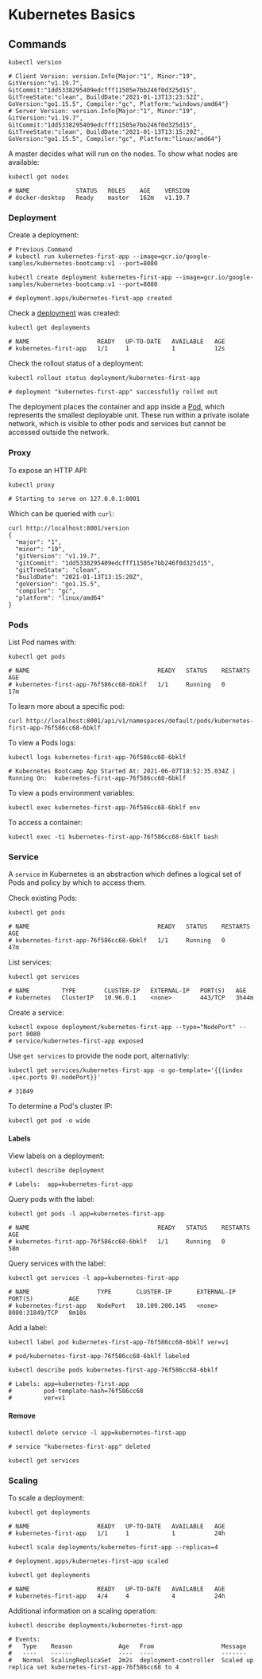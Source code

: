 # Kubernetes Basics

## Commands

```shell
kubectl version

# Client Version: version.Info{Major:"1", Minor:"19", GitVersion:"v1.19.7", GitCommit:"1dd5338295409edcfff11505e7bb246f0d325d15", GitTreeState:"clean", BuildDate:"2021-01-13T13:23:52Z", GoVersion:"go1.15.5", Compiler:"gc", Platform:"windows/amd64"}
# Server Version: version.Info{Major:"1", Minor:"19", GitVersion:"v1.19.7", GitCommit:"1dd5338295409edcfff11505e7bb246f0d325d15", GitTreeState:"clean", BuildDate:"2021-01-13T13:15:20Z", GoVersion:"go1.15.5", Compiler:"gc", Platform:"linux/amd64"}
```

A master decides what will run on the nodes.  To show what nodes are available:

```shell
kubectl get nodes

# NAME             STATUS   ROLES    AGE    VERSION
# docker-desktop   Ready    master   162m   v1.19.7
```

### Deployment

Create a deployment:

```shell
# Previous Command
# kubectl run kubernetes-first-app --image=gcr.io/google-samples/kubernetes-bootcamp:v1 --port=8080

kubectl create deployment kubernetes-first-app --image=gcr.io/google-samples/kubernetes-bootcamp:v1 --port=8080

# deployment.apps/kubernetes-first-app created
```

Check a [deployment](https://kubernetes.io/docs/concepts/workloads/controllers/deployment/) was created:

```shell
kubectl get deployments

# NAME                   READY   UP-TO-DATE   AVAILABLE   AGE
# kubernetes-first-app   1/1     1            1           12s
```

Check the rollout status of a deployment:

```shell
kubectl rollout status deployment/kubernetes-first-app

# deployment "kubernetes-first-app" successfully rolled out
```

The deployment places the container and app inside a [Pod](https://kubernetes.io/docs/concepts/workloads/pods/pod/), which represents the smallest deployable unit.  These run within a private isolate network, which is visible to other pods and services but cannot be accessed outside the network.

### Proxy

To expose an HTTP API:

```shell
kubectl proxy

# Starting to serve on 127.0.0.1:8001
```

Which can be queried with `curl`:

```shell
curl http://localhost:8001/version
{
  "major": "1",
  "minor": "19",
  "gitVersion": "v1.19.7",
  "gitCommit": "1dd5338295409edcfff11505e7bb246f0d325d15",
  "gitTreeState": "clean",
  "buildDate": "2021-01-13T13:15:20Z",
  "goVersion": "go1.15.5",
  "compiler": "gc",
  "platform": "linux/amd64"
}
```

### Pods

List Pod names with:

```shell
kubectl get pods

# NAME                                    READY   STATUS    RESTARTS   AGE
# kubernetes-first-app-76f586cc68-6bklf   1/1     Running   0          17m
```

To learn more about a specific pod:

```shell
curl http://localhost:8001/api/v1/namespaces/default/pods/kubernetes-first-app-76f586cc68-6bklf
```

To view a Pods logs:

```shell
kubectl logs kubernetes-first-app-76f586cc68-6bklf

# Kubernetes Bootcamp App Started At: 2021-06-07T18:52:35.034Z | Running On:  kubernetes-first-app-76f586cc68-6bklf
```

To view a pods environment variables:

```shell
kubectl exec kubernetes-first-app-76f586cc68-6bklf env
```

To access a container:

```shell
kubectl exec -ti kubernetes-first-app-76f586cc68-6bklf bash
```

### Service

A `service` in Kubernetes is an abstraction which defines a logical set of Pods and policy by which to access them.

Check existing Pods:

```shell
kubectl get pods

# NAME                                    READY   STATUS    RESTARTS   AGE
# kubernetes-first-app-76f586cc68-6bklf   1/1     Running   0          47m
```

List services:

```shell
kubectl get services

# NAME         TYPE        CLUSTER-IP   EXTERNAL-IP   PORT(S)   AGE
# kubernetes   ClusterIP   10.96.0.1    <none>        443/TCP   3h44m
```

Create a service:

```shell
kubectl expose deployment/kubernetes-first-app --type="NodePort" --port 8080
# service/kubernetes-first-app exposed
```

Use `get services` to provide the node port, alternativly:

```shell
kubectl get services/kubernetes-first-app -o go-template='{{(index .spec.ports 0).nodePort}}'

# 31849
```

To determine a Pod's cluster IP:

```shell
kubectl get pod -o wide
```

#### Labels

View labels on a deployment:

```shell
kubectl describe deployment

# Labels:  app=kubernetes-first-app
```

Query pods with the label:

```shell
kubectl get pods -l app=kubernetes-first-app

# NAME                                    READY   STATUS    RESTARTS   AGE
# kubernetes-first-app-76f586cc68-6bklf   1/1     Running   0          58m
```

Query services with the label:

```shell
kubectl get services -l app=kubernetes-first-app

# NAME                   TYPE       CLUSTER-IP       EXTERNAL-IP   PORT(S)          AGE
# kubernetes-first-app   NodePort   10.109.200.145   <none>        8080:31849/TCP   8m10s
```

Add a label:

```shell
kubectl label pod kubernetes-first-app-76f586cc68-6bklf ver=v1

# pod/kubernetes-first-app-76f586cc68-6bklf labeled

kubectl describe pods kubernetes-first-app-76f586cc68-6bklf

# Labels: app=kubernetes-first-app
#         pod-template-hash=76f586cc68
#         ver=v1
```

#### Remove

```shell
kubectl delete service -l app=kubernetes-first-app

# service "kubernetes-first-app" deleted

kubectl get services
```

### Scaling

To scale a deployment:

```shell
kubectl get deployments

# NAME                   READY   UP-TO-DATE   AVAILABLE   AGE
# kubernetes-first-app   1/1     1            1           24h

kubectl scale deployments/kubernetes-first-app --replicas=4 

# deployment.apps/kubernetes-first-app scaled

kubectl get deployments

# NAME                   READY   UP-TO-DATE   AVAILABLE   AGE
# kubernetes-first-app   4/4     4            4           24h
```

Additional information on a scaling operation:

```shell
kubectl describe deployments/kubernetes-first-app

# Events:
#   Type    Reason             Age   From                   Message
#   ----    ------             ----  ----                   -------
#   Normal  ScalingReplicaSet  2m2s  deployment-controller  Scaled up replica set kubernetes-first-app-76f586cc68 to 4
```

